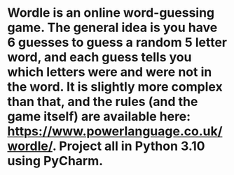 # Wordle is an online word-guessing game. The general idea is you have 6 guesses to guess a random 5 letter word, and each guess tells you which letters were and were not in the word. It is slightly more complex than that, and the rules (and the game itself) are available here: https://www.powerlanguage.co.uk/wordle/. Project all in Python 3.10 using PyCharm.
